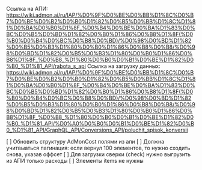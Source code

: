 Ссылка на АПИ: https://wiki.admon.ai/ru/IAP/%D0%9F%D0%BE%D0%BB%D1%8C%D0%B7%D0%BE%D0%B2%D0%B0%D1%82%D0%B5%D0%BB%D1%8C%D1%81%D0%BA%D0%B0%D1%8F_%D0%B4%D0%BE%D0%BA%D1%83%D0%BC%D0%B5%D0%BD%D1%82%D0%B0%D1%86%D0%B8%D1%8F(%D0%B0%D0%B4%D0%BC%D0%B8%D0%BD)/%D0%98%D0%BD%D1%82%D0%B5%D0%B3%D1%80%D0%B0%D1%86%D0%B8%D0%B8/%D0%98%D0%BD%D1%82%D0%B5%D0%B3%D1%80%D0%B0%D1%86%D0%B8%D1%8F_%D0%B8_%D1%80%D0%B0%D0%B1%D0%BE%D1%82%D0%B0_%D1%81_API/rabota_s_api
Ссылка на загрузку данных: https://wiki.admon.ai/ru/IAP/%D0%9F%D0%BE%D0%BB%D1%8C%D0%B7%D0%BE%D0%B2%D0%B0%D1%82%D0%B5%D0%BB%D1%8C%D1%81%D0%BA%D0%B0%D1%8F_%D0%B4%D0%BE%D0%BA%D1%83%D0%BC%D0%B5%D0%BD%D1%82%D0%B0%D1%86%D0%B8%D1%8F(%D0%B0%D0%B4%D0%BC%D0%B8%D0%BD)/%D0%98%D0%BD%D1%82%D0%B5%D0%B3%D1%80%D0%B0%D1%86%D0%B8%D0%B8/%D0%98%D0%BD%D1%82%D0%B5%D0%B3%D1%80%D0%B0%D1%86%D0%B8%D1%8F_%D0%B8_%D1%80%D0%B0%D0%B1%D0%BE%D1%82%D0%B0_%D1%81_API/%D0%A0%D0%B0%D0%B1%D0%BE%D1%82%D0%B0_%D1%81_API/GraphQL_API/Conversions_API/poluchit_spisok_konversii

[ ] Обновить структуру AdMonCost полями из апи
[ ] Должна учитвыаться пагинация: если вернул 100 элементов, то нужно сходить снова, указав оффсет
[ ] Для загрузки сверки (check) нужно выгрузить из АПИ только расходы
[ ] Элементы items не нужны
